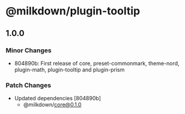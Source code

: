 # @milkdown/plugin-tooltip

## 1.0.0
### Minor Changes

- 804890b: First release of core, preset-commonmark, theme-nord, plugin-math, plugin-tooltip and plugin-prism

### Patch Changes

- Updated dependencies [804890b]
  - @milkdown/core@0.1.0
